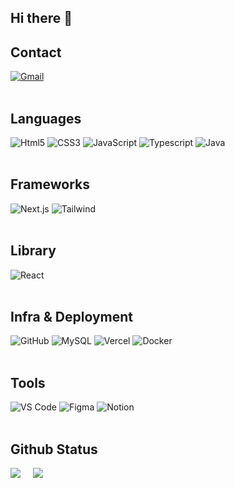 ## Hi there 👋
## Contact
[![Gmail](https://img.shields.io/badge/Gmail-EA4335?style=for-the-badge&logo=Gmail&logoColor=white)](mailto:songdaramji@gmail.com)
<br><br>

## Languages
![Html5](https://img.shields.io/badge/HTML5-E34F26.svg?&style=for-the-badge&logo=Html5&logoColor=white)
![CSS3](https://img.shields.io/badge/CSS3-663399.svg?&style=for-the-badge&logo=css&logoColor=white)
![JavaScript](https://img.shields.io/badge/JavaScript-F7DF1E?style=for-the-badge&logo=javascript&logoColor=black)
![Typescript](https://img.shields.io/badge/Typescript-3178C6?style=for-the-badge&logo=Typescript&logoColor=white)
![Java](https://img.shields.io/badge/Java-e11f20?style=for-the-badge&logo=openjdk&logoColor=white)
<br><br>

## Frameworks
![Next.js](https://img.shields.io/badge/Next.js-000000?style=for-the-badge&logo=Next.js&logoColor=white)
![Tailwind](https://img.shields.io/badge/Tailwind%20CSS-00bcff?style=for-the-badge&logo=Tailwind%20CSS&logoColor=white)
<br><br>

## Library  
![React](https://img.shields.io/badge/React-0074a6?style=for-the-badge&logo=React&logoColor=white)
<br><br>

## Infra & Deployment
![GitHub](https://img.shields.io/badge/GitHub-181717?style=for-the-badge&logo=GitHub&logoColor=white)
![MySQL](https://img.shields.io/badge/mysql-47809d?style=for-the-badge&logo=mysql&logoColor=white)
![Vercel](https://img.shields.io/badge/Vercel-black?style=for-the-badge&logo=vercel&logoColor=white)
![Docker](https://img.shields.io/badge/Docker-00084d?style=for-the-badge&logo=Docker&logoColor=white)
<br><br>

## Tools
![VS Code](https://img.shields.io/badge/VS_Code-0086d1?style=for-the-badge&logo=visualstudiocode&logoColor=white)
![Figma](https://img.shields.io/badge/Figma-ff3737?style=for-the-badge&logo=figma&logoColor=white)
![Notion](https://img.shields.io/badge/Notion-black?style=for-the-badge&logo=notion&logoColor=white)
<br><br>

## Github Status
<div>
  <img src="https://github-readme-stats.vercel.app/api?username=songdaramji&show_icons=true&theme=transparent"/>
  &nbsp;&nbsp;&nbsp;
  <img src="https://github-readme-stats.vercel.app/api/top-langs?username=songdaramji&show_icons=true&locale=en&layout=compact&theme=transparent"/>
</div>


